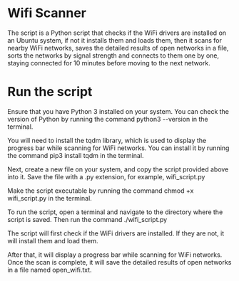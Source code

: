# Wifi Scanner
The script is a Python script that checks if the WiFi drivers are installed on an Ubuntu system, if not it installs them and loads them, then it scans for nearby WiFi networks, saves the detailed results of open networks in a file, sorts the networks by signal strength and connects to them one by one, staying connected for 10 minutes before moving to the next network.

# Run the script
Ensure that you have Python 3 installed on your system. You can check the version of Python by running the command python3 --version in the terminal.

You will need to install the tqdm library, which is used to display the progress bar while scanning for WiFi networks. You can install it by running the command pip3 install tqdm in the terminal. 

Next, create a new file on your system, and copy the script provided above into it. Save the file with a .py extension, for example, wifi_script.py

Make the script executable by running the command chmod +x wifi_script.py in the terminal.

To run the script, open a terminal and navigate to the directory where the script is saved. Then run the command ./wifi_script.py

The script will first check if the WiFi drivers are installed. If they are not, it will install them and load them.

After that, it will display a progress bar while scanning for WiFi networks. Once the scan is complete, it will save the detailed results of open networks in a file named open_wifi.txt.
